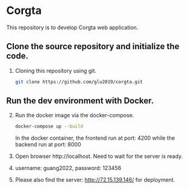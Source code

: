 # Corgta

This repository is to develop Corgta web application.

## Clone the source repository and initialize the code.

1. Cloning this repository using git.
   ```bash
   git clone https://github.com/glu2019/corgta.git
   ```

## Run the dev environment with Docker.

2. Run the docker image via the docker-compose.
   ```bash
   docker-compose up --build
   ```
   In the docker container, the frontend run at port: 4200 while the backend run at port: 8000

3. Open browser http://localhost. Need to wait for the server is ready.

4. username: guang2022, password: 123456

5. Please also find the server: http://72.15.139.146/ for deployment. 